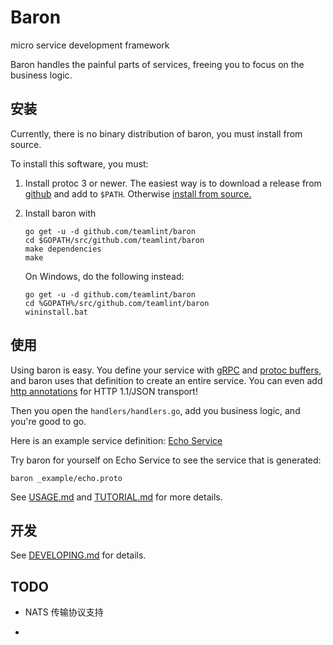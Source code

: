 # Baron
micro service development framework

Baron handles the painful parts of services, freeing you to focus on the
business logic.

## 安装

Currently, there is no binary distribution of baron, you must install from
source.

To install this software, you must:

1. Install protoc 3 or newer. The easiest way is to
download a release from [github](https://github.com/google/protobuf/releases)
and add to `$PATH`.
Otherwise [install from source.](https://github.com/google/protobuf)
1. Install baron with

	```
	go get -u -d github.com/teamlint/baron
	cd $GOPATH/src/github.com/teamlint/baron
	make dependencies
	make
	```
	On Windows, do the following instead:
	```
	go get -u -d github.com/teamlint/baron
	cd %GOPATH%/src/github.com/teamlint/baron
	wininstall.bat
	```

## 使用

Using baron is easy. You define your service with [gRPC](http://www.grpc.io/)
and [protoc buffers](https://developers.google.com/protocol-buffers/docs/proto3),
and baron uses that definition to create an entire service. You can even
add [http annotations](
https://github.com/googleapis/googleapis/blob/928a151b2f871b4239b7707e1bb59258df3fe10a/google/api/http.proto#L36)
for HTTP 1.1/JSON transport!

Then you open the `handlers/handlers.go`,
add you business logic, and you're good to go.

Here is an example service definition: [Echo Service](./_example/echo.proto)

Try baron for yourself on Echo Service to see the service that is generated:

```
baron _example/echo.proto
```

See [USAGE.md](./docs/USAGE.md) and [TUTORIAL.md](./docs/TUTORIAL.md) for more details.

## 开发

See [DEVELOPING.md](./docs/DEVELOPING.md) for details.

## TODO
- NATS 传输协议支持
  
- 

